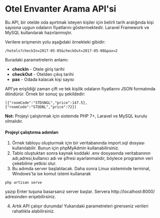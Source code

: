 # Otel Envanter Arama API'si
Bu API, bir otelde oda ayırtmak isteyen kişiler için belirli tarih aralığında kişi sayısına uygun odaların fiyatlarını göstermektedir. Laravel Framework ve MySQL kullanılarak hazırlanmıştır.

Verilere erişmenin yolu aşağıdaki örnekteki gibidir:

```
/hotels?checkIn=2017-05-05&checkOut=2017-05-08&pax=2
```

Buradaki parametrelerin anlamı:

* **checkIn** - Otele giriş tarihi
* **checkOut** - Otelden çıkış tarihi
* **pax** - Odada kalacak kişi sayısı

API'ye erişildiği zaman çift ve tek kişilik odaların fiyatlarını JSON formatında döndürür. Örnek bir sonuç şu şekildedir:

```
[{"roomCode":"STDSNGL","price":147.5},{"roomCode":"STDDBL","price":72}]
```

**Not:** Projeyi çalıştırmak için sistemde PHP 7+, Laravel ve MySQL kurulu olmalıdır. 

#### Projeyi çalıştırma adımları
1. Örnek tabloyu oluşturmak için bir veritabanında import.sql dosyası kullanılabilir. Bunun için phpMyAdmin kullanabilirsiniz.
2. Tablo oluştuktan sonra kaynak koddaki .env dosyasında veritabanının adı,adresi,kullanıcı adı ve şifresi ayarlanmalıdır, böylece programın veri çekebilme yetkisi olur.
3. Bu adımda server başlatılacak. Daha sonra Linux sisteminde terminal, Windows'ta ise komut istemi kullanarak 
```
php artisan serve
```
yazıp Enter tuşuna basarsanız server başlar. Servera http://localhost:8000/ adresinden erişebilirsiniz.

4. Artık API çalışır durumda! Yukarıdaki parametreleri girerseniz verileri rahatlıkla alabilirsiniz.
